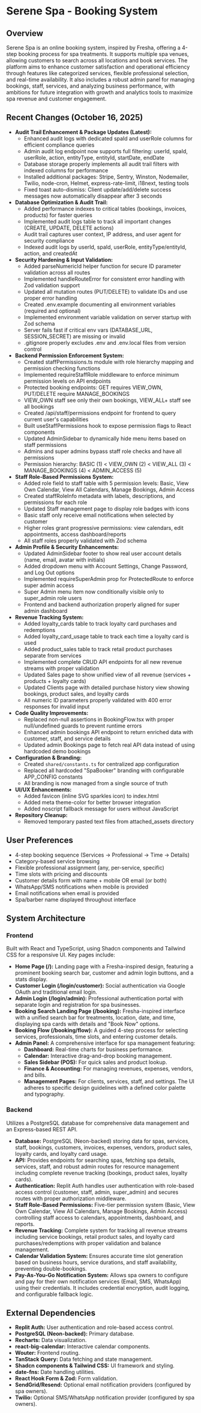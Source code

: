 # Serene Spa - Booking System

## Overview
Serene Spa is an online booking system, inspired by Fresha, offering a 4-step booking process for spa treatments. It supports multiple spa venues, allowing customers to search across all locations and book services. The platform aims to enhance customer satisfaction and operational efficiency through features like categorized services, flexible professional selection, and real-time availability. It also includes a robust admin panel for managing bookings, staff, services, and analyzing business performance, with ambitions for future integration with growth and analytics tools to maximize spa revenue and customer engagement.

## Recent Changes (October 16, 2025)
-   **Audit Trail Enhancement & Package Updates (Latest):**
    -   Enhanced audit logs with dedicated spaId and userRole columns for efficient compliance queries
    -   Admin audit log endpoint now supports full filtering: userId, spaId, userRole, action, entityType, entityId, startDate, endDate
    -   Database storage properly implements all audit trail filters with indexed columns for performance
    -   Installed additional packages: Stripe, Sentry, Winston, Nodemailer, Twilio, node-cron, Helmet, express-rate-limit, i18next, testing tools
    -   Fixed toast auto-dismiss: Client update/add/delete success messages now automatically disappear after 3 seconds
-   **Database Optimization & Audit Trail:**
    -   Added performance indexes to critical tables (bookings, invoices, products) for faster queries
    -   Implemented audit logs table to track all important changes (CREATE, UPDATE, DELETE actions)
    -   Audit trail captures user context, IP address, and user agent for security compliance
    -   Indexed audit logs by userId, spaId, userRole, entityType/entityId, action, and createdAt
-   **Security Hardening & Input Validation:**
    -   Added parseNumericId helper function for secure ID parameter validation across all routes
    -   Implemented handleRouteError for consistent error handling with Zod validation support
    -   Updated all mutation routes (PUT/DELETE) to validate IDs and use proper error handling
    -   Created .env.example documenting all environment variables (required and optional)
    -   Implemented environment variable validation on server startup with Zod schema
    -   Server fails fast if critical env vars (DATABASE_URL, SESSION_SECRET) are missing or invalid
    -   .gitignore properly excludes .env and .env.local files from version control
-   **Backend Permission Enforcement System:**
    -   Created staffPermissions.ts module with role hierarchy mapping and permission checking functions
    -   Implemented requireStaffRole middleware to enforce minimum permission levels on API endpoints
    -   Protected booking endpoints: GET requires VIEW_OWN, PUT/DELETE require MANAGE_BOOKINGS
    -   VIEW_OWN staff see only their own bookings, VIEW_ALL+ staff see all bookings
    -   Created /api/staff/permissions endpoint for frontend to query current user's capabilities
    -   Built useStaffPermissions hook to expose permission flags to React components
    -   Updated AdminSidebar to dynamically hide menu items based on staff permissions
    -   Admins and super admins bypass staff role checks and have all permissions
    -   Permission hierarchy: BASIC (1) < VIEW_OWN (2) < VIEW_ALL (3) < MANAGE_BOOKINGS (4) < ADMIN_ACCESS (5)
-   **Staff Role-Based Permissions System:**
    -   Added role field to staff table with 5 permission levels: Basic, View Own Calendar, View All Calendars, Manage Bookings, Admin Access
    -   Created staffRoleInfo metadata with labels, descriptions, and permissions for each role
    -   Updated Staff management page to display role badges with icons
    -   Basic staff only receive email notifications when selected by customer
    -   Higher roles grant progressive permissions: view calendars, edit appointments, access dashboard/reports
    -   All staff roles properly validated with Zod schema
-   **Admin Profile & Security Enhancements:**
    -   Updated AdminSidebar footer to show real user account details (name, email, avatar with initials)
    -   Added dropdown menu with Account Settings, Change Password, and Log Out options
    -   Implemented requireSuperAdmin prop for ProtectedRoute to enforce super admin access
    -   Super Admin menu item now conditionally visible only to super_admin role users
    -   Frontend and backend authorization properly aligned for super admin dashboard
-   **Revenue Tracking System:**
    -   Added loyalty_cards table to track loyalty card purchases and redemptions
    -   Added loyalty_card_usage table to track each time a loyalty card is used
    -   Added product_sales table to track retail product purchases separate from services
    -   Implemented complete CRUD API endpoints for all new revenue streams with proper validation
    -   Updated Sales page to show unified view of all revenue (services + products + loyalty cards)
    -   Updated Clients page with detailed purchase history view showing bookings, product sales, and loyalty cards
    -   All numeric ID parameters properly validated with 400 error responses for invalid input
-   **Code Quality Improvements:**
    -   Replaced non-null assertions in BookingFlow.tsx with proper null/undefined guards to prevent runtime errors
    -   Enhanced admin bookings API endpoint to return enriched data with customer, staff, and service details
    -   Updated admin Bookings page to fetch real API data instead of using hardcoded demo bookings
-   **Configuration & Branding:**
    -   Created `shared/constants.ts` for centralized app configuration
    -   Replaced all hardcoded "SpaBooker" branding with configurable APP_CONFIG constants
    -   All branding is now managed from a single source of truth
-   **UI/UX Enhancements:**
    -   Added favicon (inline SVG sparkles icon) to index.html
    -   Added meta theme-color for better browser integration
    -   Added noscript fallback message for users without JavaScript
-   **Repository Cleanup:**
    -   Removed temporary pasted text files from attached_assets directory

## User Preferences
- 4-step booking sequence (Services → Professional → Time → Details)
- Category-based service browsing
- Flexible professional assignment (any, per-service, specific)
- Time slots with pricing and discounts
- Customer details form with name + mobile OR email (or both)
- WhatsApp/SMS notifications when mobile is provided
- Email notifications when email is provided
- Spa/barber name displayed throughout interface

## System Architecture

### Frontend
Built with React and TypeScript, using Shadcn components and Tailwind CSS for a responsive UI. Key pages include:
-   **Home Page (/):** Landing page with a Fresha-inspired design, featuring a prominent booking search bar, customer and admin login buttons, and a stats display.
-   **Customer Login (/login/customer):** Social authentication via Google OAuth and traditional email login.
-   **Admin Login (/login/admin):** Professional authentication portal with separate login and registration for spa businesses.
-   **Booking Search Landing Page (/booking):** Fresha-inspired interface with a unified search bar for treatments, location, date, and time, displaying spa cards with details and "Book Now" options.
-   **Booking Flow (/booking/flow):** A guided 4-step process for selecting services, professionals, time slots, and entering customer details.
-   **Admin Panel:** A comprehensive interface for spa management featuring:
    -   **Dashboard:** Real-time charts for business performance.
    -   **Calendar:** Interactive drag-and-drop booking management.
    -   **Sales Sidebar (POS):** For quick sales and product lookup.
    -   **Finance & Accounting:** For managing revenues, expenses, vendors, and bills.
    -   **Management Pages:** For clients, services, staff, and settings.
The UI adheres to specific design guidelines with a defined color palette and typography.

### Backend
Utilizes a PostgreSQL database for comprehensive data management and an Express-based REST API.
-   **Database:** PostgreSQL (Neon-backed) storing data for spas, services, staff, bookings, customers, invoices, expenses, vendors, product sales, loyalty cards, and loyalty card usage.
-   **API:** Provides endpoints for searching spas, fetching spa details, services, staff, and robust admin routes for resource management including complete revenue tracking (bookings, product sales, loyalty cards).
-   **Authentication:** Replit Auth handles user authentication with role-based access control (customer, staff, admin, super_admin) and secures routes with proper authorization middleware.
-   **Staff Role-Based Permissions:** Five-tier permission system (Basic, View Own Calendar, View All Calendars, Manage Bookings, Admin Access) controlling staff access to calendars, appointments, dashboard, and reports.
-   **Revenue Tracking:** Complete system for tracking all revenue streams including service bookings, retail product sales, and loyalty card purchases/redemptions with proper validation and balance management.
-   **Calendar Validation System:** Ensures accurate time slot generation based on business hours, service durations, and staff availability, preventing double-bookings.
-   **Pay-As-You-Go Notification System:** Allows spa owners to configure and pay for their own notification services (Email, SMS, WhatsApp) using their credentials. It includes credential encryption, audit logging, and configurable fallback logic.

## External Dependencies
-   **Replit Auth:** User authentication and role-based access control.
-   **PostgreSQL (Neon-backed):** Primary database.
-   **Recharts:** Data visualization.
-   **react-big-calendar:** Interactive calendar components.
-   **Wouter:** Frontend routing.
-   **TanStack Query:** Data fetching and state management.
-   **Shadcn components & Tailwind CSS:** UI framework and styling.
-   **date-fns:** Date handling utilities.
-   **React Hook Form & Zod:** Form validation.
-   **SendGrid/Resend:** Optional email notification providers (configured by spa owners).
-   **Twilio:** Optional SMS/WhatsApp notification provider (configured by spa owners).